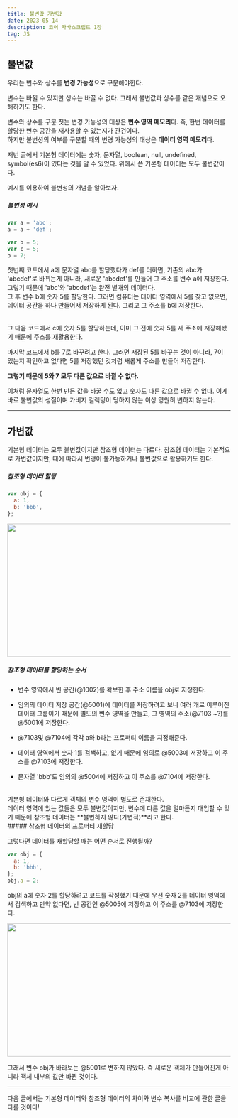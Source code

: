 ```yaml
---
title: 불변값 가변값
date: 2023-05-14
description: 코어 자바스크립트 1장
tag: JS
---
```


## 불변값

우리는 변수와 상수를 **변경 가능성**으로 구분해야한다.

변수는 바뀔 수 있지만 상수는 바꿀 수 없다.
그래서 불변값과 상수를 같은 개념으로 오해하기도 한다.

변수와 상수를 구분 짓는 변경 가능성의 대상은 **변수 영역 메모리**다.
즉, 한번 데이터를 할당한 변수 공간을 재사용할 수 있는지가 관건이다.
<br />
하지만 불변셩의 여부를 구분할 때의 변경 가능성의 대상은 **데이터 영역 메모리**다.

저번 글에서 기본형 데이터에는 숫자, 문자열, boolean, null, undefined, symbol(es6)이 있다는 것을 알 수 있었다.
위에서 쓴 기본형 데이터는 모두 불변값이다.

예시를 이용하여 불변성의 개념을 알아보자.

##### 불변성 예시

```js
var a = 'abc';
a = a + 'def';

var b = 5;
var c = 5;
b = 7;
```

첫번째 코드에서 a에 문자열 abc를 할당했다가 def를 더하면, 기존의 abc가 'abcdef'로 바뀌는게 아니라, 새로운 'abcdef'를 만들어 그 주소를 변수 a에 저장한다.
그렇기 때문에 'abc'와 'abcdef'는 완전 별개의 데이터다.
<br/>
그 후 변수 b에 숫자 5를 할당한다. 그러면 컴퓨터는 데이터 영역에서 5를 찾고 없으면, 데이터 공간을 하나 만들어서 저장하게 된다.
그리고 그 주소를 b에 저장한다.

<br />
그 다음 코드에서 c에 숫자 5를 할당하는데, 이미 그 전에 숫자 5를 새 주소에 저장해놨기 때문에 주소를 재활용한다.

<br />

마지막 코드에서 b를 7로 바꾸려고 한다. 그러면 저장된 5를 바꾸는 것이 아니라, 7이 있는지 확인하고 없다면 5를 저장했던 것처럼 새롭게 주소를 만들어 저장한다.

<span className="blue">**그렇기 때문에 5와 7 모두 다른 값으로 바뀔 수 없다.**</span>

이처럼 문자열도 한번 만든 값을 바꿀 수도 없고 숫자도 다른 값으로 바뀔 수 없다.
이게 바로 불변값의 성질이며 가비지 컬렉팅이 당하지 않는 이상 영원히 변하지 않는다.

---

## 가변값

기본형 데이터는 모두 불변값이지만 참조형 데이터는 다르다.
참조형 데이터는 기본적으로 가변값이지만, 때에 따라서 변경이 불가능하거나 불변값으로 활용하기도 한다.

##### 참조형 데이터 할당

```js
var obj = {
  a: 1,
  b: 'bbb',
};
```

<Image src='/blog/1-6.png' width='600' height='300'/>
<br/>

##### 참조형 데이터를 할당하는 순서

- 변수 영역에서 빈 공간(@1002)를 확보한 후 주소 이름을 obj로 지정한다.

- 임의의 데이터 저장 공간(@5001)에 데이터를 저장하려고 보니 여러 개로 이루어진 데이터 그룹이기 때문에 별도의 변수 영역을 만들고,
  그 영역의 주소(@7103 ~?)를 @5001에 저장한다.

- @7103및 @7104에 각각 a와 b라는 프로퍼티 이름을 지정해준다.

- 데이터 영역에서 숫자 1를 검색하고, 없기 때문에 임의로 @5003에 저장하고 이 주소를 @7103에 저장한다.

- 문자열 'bbb'도 임의의 @5004에 저장하고 이 주소를 @7104에 저장한다.

<br/>
기본형 데이터와 다르게 객체의 변수 영역이 별도로 존재한다.
<br/>
데이터 영역에 있는 값들은 모두 불변값이지만, 변수에 다른 값을 얼마든지 대입할 수 있기 때문에
참조형 데이터는 **불변하지 않다(가변적)**라고 한다.
<br/>
##### 참조형 데이터의 프로퍼티 재할당

그렇다면 데이터를 재할당할 때는 어떤 순서로 진행될까?

```js
var obj = {
  a: 1,
  b: 'bbb',
};
obj.a = 2;
```

obj의 a에 숫자 2를 할당하려고 코드를 작성했기 때문에 우선 숫자 2를 데이터 영역에서 검색하고 만약 없다면, 빈 공간인 @5005에 저장하고 이 주소를 @7103에 저장한다.

<Image src='/blog/1-7.png' width='600' height='300'/>
<br/>

그래서 변수 obj가 바라보는 @5001로 변하지 않았다. 즉 새로운 객체가 만들어진게 아니라 객체 내부의 값만 바뀐 것이다.

---

다음 글에서는 기본형 데이터와 참조형 데이터의 차이와 변수 복사를 비교에 관한 글을 다룰 것이다!
